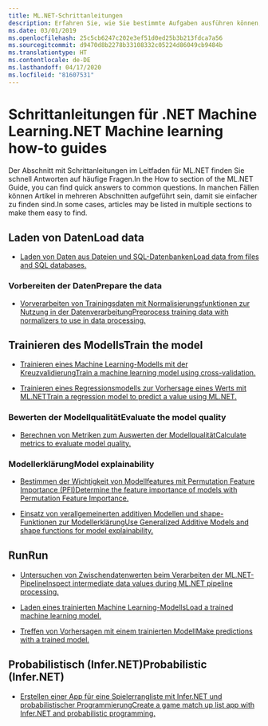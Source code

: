 ```yaml
---
title: ML.NET-Schrittanleitungen
description: Erfahren Sie, wie Sie bestimmte Aufgaben ausführen können, die Sie bei der Erstellung von benutzerdefinierten KI-Lösungen und Machine Learning und deren Integration in Ihre .NET-Anwendungen unterstützen.
ms.date: 03/01/2019
ms.openlocfilehash: 25c5cb6247c202e3ef51d0ed25b3b213fdca7a56
ms.sourcegitcommit: d9470d8b2278b33108332c05224d86049cb9484b
ms.translationtype: HT
ms.contentlocale: de-DE
ms.lasthandoff: 04/17/2020
ms.locfileid: "81607531"
---
```

# <a name="net-machine-learning-how-to-guides"></a><span data-ttu-id="a1c86-103">Schrittanleitungen für .NET Machine Learning</span><span class="sxs-lookup"><span data-stu-id="a1c86-103">.NET Machine learning how-to guides</span></span>

<span data-ttu-id="a1c86-104">Der Abschnitt mit Schrittanleitungen im Leitfaden für ML.NET finden Sie schnell Antworten auf häufige Fragen.</span><span class="sxs-lookup"><span data-stu-id="a1c86-104">In the How to section of the ML.NET Guide, you can find quick answers to common questions.</span></span> <span data-ttu-id="a1c86-105">In manchen Fällen können Artikel in mehreren Abschnitten aufgeführt sein, damit sie einfacher zu finden sind.</span><span class="sxs-lookup"><span data-stu-id="a1c86-105">In some cases, articles may be listed in multiple sections to make them easy to find.</span></span>

## <a name="load-data"></a><span data-ttu-id="a1c86-106">Laden von Daten</span><span class="sxs-lookup"><span data-stu-id="a1c86-106">Load data</span></span>

* [<span data-ttu-id="a1c86-107">Laden von Daten aus Dateien und SQL-Datenbanken</span><span class="sxs-lookup"><span data-stu-id="a1c86-107">Load data from files and SQL databases.</span></span>](load-data-ml-net.md)

### <a name="prepare-the-data"></a><span data-ttu-id="a1c86-108">Vorbereiten der Daten</span><span class="sxs-lookup"><span data-stu-id="a1c86-108">Prepare the data</span></span>

* [<span data-ttu-id="a1c86-109">Vorverarbeiten von Trainingsdaten mit Normalisierungsfunktionen zur Nutzung in der Datenverarbeitung</span><span class="sxs-lookup"><span data-stu-id="a1c86-109">Preprocess training data with normalizers to use in data processing.</span></span>](prepare-data-ml-net.md)

## <a name="train-the-model"></a><span data-ttu-id="a1c86-110">Trainieren des Modells</span><span class="sxs-lookup"><span data-stu-id="a1c86-110">Train the model</span></span>

* [<span data-ttu-id="a1c86-111">Trainieren eines Machine Learning-Modells mit der Kreuzvalidierung</span><span class="sxs-lookup"><span data-stu-id="a1c86-111">Train a machine learning model using cross-validation.</span></span>](train-machine-learning-model-cross-validation-ml-net.md)

* [<span data-ttu-id="a1c86-112">Trainieren eines Regressionsmodells zur Vorhersage eines Werts mit ML.NET</span><span class="sxs-lookup"><span data-stu-id="a1c86-112">Train a regression model to predict a value using ML.NET.</span></span>](train-machine-learning-model-ml-net.md)

### <a name="evaluate-the-model-quality"></a><span data-ttu-id="a1c86-113">Bewerten der Modellqualität</span><span class="sxs-lookup"><span data-stu-id="a1c86-113">Evaluate the model quality</span></span>

* [<span data-ttu-id="a1c86-114">Berechnen von Metriken zum Auswerten der Modellqualität</span><span class="sxs-lookup"><span data-stu-id="a1c86-114">Calculate metrics to evaluate model quality.</span></span>](verify-model-quality-ml-net.md)

### <a name="model-explainability"></a><span data-ttu-id="a1c86-115">Modellerklärung</span><span class="sxs-lookup"><span data-stu-id="a1c86-115">Model explainability</span></span>

* [<span data-ttu-id="a1c86-116">Bestimmen der Wichtigkeit von Modellfeatures mit Permutation Feature Importance (PFI)</span><span class="sxs-lookup"><span data-stu-id="a1c86-116">Determine the feature importance of models with Permutation Feature Importance.</span></span>](explain-machine-learning-model-permutation-feature-importance-ml-net.md)

* [<span data-ttu-id="a1c86-117">Einsatz von verallgemeinerten additiven Modellen und shape-Funktionen zur Modellerklärung</span><span class="sxs-lookup"><span data-stu-id="a1c86-117">Use Generalized Additive Models and shape functions for model explainability.</span></span>](use-gams-for-model-explainability.md)

## <a name="run"></a><span data-ttu-id="a1c86-118">Run</span><span class="sxs-lookup"><span data-stu-id="a1c86-118">Run</span></span>

* [<span data-ttu-id="a1c86-119">Untersuchen von Zwischendatenwerten beim Verarbeiten der ML.NET-Pipeline</span><span class="sxs-lookup"><span data-stu-id="a1c86-119">Inspect intermediate data values during ML.NET pipeline processing.</span></span>](inspect-intermediate-data-ml-net.md)

* [<span data-ttu-id="a1c86-120">Laden eines trainierten Machine Learning-Modells</span><span class="sxs-lookup"><span data-stu-id="a1c86-120">Load a trained machine learning model.</span></span>](save-load-machine-learning-models-ml-net.md)

* [<span data-ttu-id="a1c86-121">Treffen von Vorhersagen mit einem trainierten Modell</span><span class="sxs-lookup"><span data-stu-id="a1c86-121">Make predictions with a trained model.</span></span>](machine-learning-model-predictions-ml-net.md)

## <a name="probabilistic-infernet"></a><span data-ttu-id="a1c86-122">Probabilistisch (Infer.NET)</span><span class="sxs-lookup"><span data-stu-id="a1c86-122">Probabilistic (Infer.NET)</span></span>

* [<span data-ttu-id="a1c86-123">Erstellen einer App für eine Spielerrangliste mit Infer.NET und probabilistischer Programmierung</span><span class="sxs-lookup"><span data-stu-id="a1c86-123">Create a game match up list app with Infer.NET and probabilistic programming.</span></span>](matchup-app-infer-net.md)
